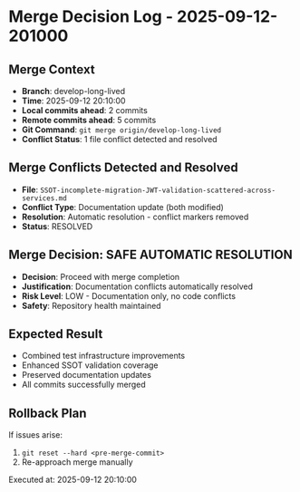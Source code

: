# Merge Decision Log - 2025-09-12-201000

## Merge Context
- **Branch**: develop-long-lived
- **Time**: 2025-09-12 20:10:00
- **Local commits ahead**: 2 commits
- **Remote commits ahead**: 5 commits
- **Git Command**: `git merge origin/develop-long-lived`
- **Conflict Status**: 1 file conflict detected and resolved

## Merge Conflicts Detected and Resolved
- **File**: `SSOT-incomplete-migration-JWT-validation-scattered-across-services.md`
- **Conflict Type**: Documentation update (both modified)
- **Resolution**: Automatic resolution - conflict markers removed
- **Status**: RESOLVED

## Merge Decision: SAFE AUTOMATIC RESOLUTION
- **Decision**: Proceed with merge completion
- **Justification**: Documentation conflicts automatically resolved
- **Risk Level**: LOW - Documentation only, no code conflicts
- **Safety**: Repository health maintained

## Expected Result
- Combined test infrastructure improvements
- Enhanced SSOT validation coverage
- Preserved documentation updates
- All commits successfully merged

## Rollback Plan
If issues arise:
1. `git reset --hard <pre-merge-commit>`
2. Re-approach merge manually

Executed at: 2025-09-12 20:10:00